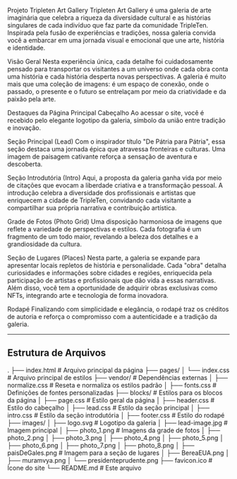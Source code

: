 Projeto Tripleten Art Gallery
Tripleten Art Gallery é uma galeria de arte imaginária que celebra a riqueza da diversidade cultural e as histórias singulares de cada indivíduo que faz parte da comunidade TripleTen. Inspirada pela fusão de experiências e tradições, nossa galeria convida você a embarcar em uma jornada visual e emocional que une arte, história e identidade.

Visão Geral
Nesta experiência única, cada detalhe foi cuidadosamente pensado para transportar os visitantes a um universo onde cada obra conta uma história e cada história desperta novas perspectivas. A galeria é muito mais que uma coleção de imagens: é um espaço de conexão, onde o passado, o presente e o futuro se entrelaçam por meio da criatividade e da paixão pela arte.

Destaques da Página Principal
Cabeçalho
Ao acessar o site, você é recebido pelo elegante logotipo da galeria, símbolo da união entre tradição e inovação.

Seção Principal (Lead)
Com o inspirador título "De Pátria para Pátria", essa seção destaca uma jornada épica que atravessa fronteiras e culturas. Uma imagem de paisagem cativante reforça a sensação de aventura e descoberta.

Seção Introdutória (Intro)
Aqui, a proposta da galeria ganha vida por meio de citações que evocam a liberdade criativa e a transformação pessoal. A introdução celebra a diversidade dos profissionais e artistas que enriquecem a cidade de TripleTen, convidando cada visitante a compartilhar sua própria narrativa e contribuição artística.

Grade de Fotos (Photo Grid)
Uma disposição harmoniosa de imagens que reflete a variedade de perspectivas e estilos. Cada fotografia é um fragmento de um todo maior, revelando a beleza dos detalhes e a grandiosidade da cultura.

Seção de Lugares (Places)
Nesta parte, a galeria se expande para apresentar locais repletos de história e personalidade. Cada "obra" detalha curiosidades e informações sobre cidades e regiões, enriquecida pela participação de artistas e profissionais que dão vida a essas narrativas. Além disso, você tem a oportunidade de adquirir obras exclusivas como NFTs, integrando arte e tecnologia de forma inovadora.

Rodapé
Finalizando com simplicidade e elegância, o rodapé traz os créditos de autoria e reforça o compromisso com a autenticidade e a tradição da galeria.

---

## Estrutura de Arquivos
.
├── index.html                # Arquivo principal da página
├── pages/
│   └── index.css             # Arquivo principal de estilos
├── vendor/                   # Dependências externas
│   ├── normalize.css         # Reseta e normaliza os estilos padrão
│   ├── fonts.css             # Definições de fontes personalizadas
├── blocks/                   # Estilos para os blocos da página
│   ├── page.css              # Estilo geral da página
│   ├── header.css            # Estilo do cabeçalho
│   ├── lead.css              # Estilo da seção principal
│   ├── intro.css             # Estilo da seção introdutória
│   ├── footer.css            # Estilo do rodapé
├── images/
│   ├── logo.svg              # Logotipo da galeria
│   ├── lead-image.jpg        # Imagem principal
│   ├── photo_1.png           # Imagens da grade de fotos
│   ├── photo_2.png
│   ├── photo_3.png
│   ├── photo_4.png
│   ├── photo_5.png
│   ├── photo_6.png
│   ├── photo_7.png
│   ├── photo_8.png
│   ├── paisDeGales.png       # Imagem para a seção de lugares
│   ├── BereaEUA.png
│   ├── muramvya.png
│   └── presidenteprudente.png
├── favicon.ico               # Ícone do site
└── README.md                 # Este arquivo

